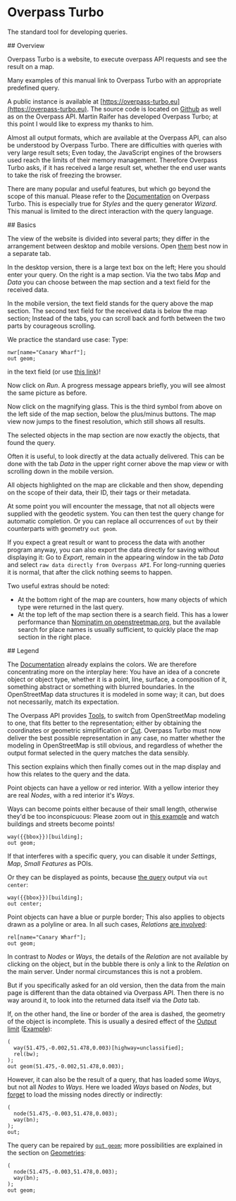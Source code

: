 Overpass Turbo
==============

The standard tool for developing queries.

<a name="overview"/>
## Overview

Overpass Turbo is a website, to execute overpass API requests and see the result on a map.

Many examples of this manual link to Overpass Turbo with an appropriate predefined query.

A public instance is available at [https://overpass-turbo.eu](https://overpass-turbo.eu). The source code is located on [Github](https://github.com/tyrasd/overpass-turbo) as well as on the Overpass API. Martin Raifer has developed Overpass Turbo; at this point I would like to express my thanks to him.

Almost all output formats, which are available at the Overpass API, can also be understood by Overpass Turbo. There are difficulties with queries with very large result sets; Even today, the JavaScript engines of the browsers used reach the limits of their memory management. Therefore Overpass Turbo asks, if it has received a large result set, whether the end user wants to take the risk of freezing the browser.

There are many popular and useful features, but which go beyond the scope of this manual. Please refer to the [Documentation](https://wiki.openstreetmap.org/wiki/DE:Overpass_turbo) on Overpass Turbo. This is especially true for _Styles_ and the query generator _Wizard_. This manual is limited to the direct interaction with the query language.

<a name="basics"/>
## Basics

The view of the website is divided into several parts; they differ in the arrangement between desktop and mobile versions. Open [them](https://overpass-turbo.eu) best now in a separate tab.

In the desktop version, there is a large text box on the left; Here you should enter your query. On the right is a map section. Via the two tabs _Map_ and _Data_ you can choose between the map section and a text field for the received data.

In the mobile version, the text field stands for the query above the map section. The second text field for the received data is below the map section; Instead of the tabs, you can scroll back and forth between the two parts by courageous scrolling.

We practice the standard use case:
Type:

    nwr[name="Canary Wharf"];
    out geom;

in the text field (or use [this link](https://overpass-turbo.eu/?lat=51.4775&lon=0.0&zoom=18&Q=nwr%5Bname%3D%22Canary%20Wharf%22%5D%3B%0Aout%20geom%3B))!

Now click on _Run_. A progress message appears briefly, you will see almost the same picture as before.

Now click on the magnifying glass. This is the third symbol from above on the left side of the map section, below the plus/minus buttons. The map view now jumps to the finest resolution, which still shows all results.

The selected objects in the map section are now exactly the objects, that found the query.

Often it is useful, to look directly at the data actually delivered. This can be done with the tab _Data_ in the upper right corner above the map view or with scrolling down in the mobile version.

All objects highlighted on the map are clickable and then show, depending on the scope of their data, their ID, their tags or their metadata.

At some point you will encounter the message, that not all objects were supplied with the geodetic system. You can then test the query change for automatic completion. Or you can replace all occurrences of ``out`` by their counterparts with geometry ``out geom``.

If you expect a great result or want to process the data with another program anyway, you can also export the data directly for saving without displaying it: Go to _Export_, remain in the appearing window in the tab _Data_ and select ``raw data directly from Overpass API``. For long-running queries it is normal, that after the click nothing seems to happen.

Two useful extras should be noted:

- At the bottom right of the map are counters, how many objects of which type were returned in the last query.
- At the top left of the map section there is a search field. This has a lower performance than [Nominatim on openstreetmap.org](../criteria/nominatim.md), but the available search for place names is usually sufficient, to quickly place the map section in the right place.

<a name="symbols"/>
## Legend

The [Documentation](https://wiki.openstreetmap.org/wiki/EN:Overpass_turbo) already explains the colors. We are therefore concentrating more on the interplay here: You have an idea of a concrete object or object type, whether it is a point, line, surface, a composition of it, something abstract or something with blurred boundaries. In the OpenStreetMap data structures it is modeled in some way; it can, but does not necessarily, match its expectation.

The Overpass API provides [Tools](formats.md#extras), to switch from OpenStreetMap modeling to one, that fits better to the representation; either by obtaining the coordinates or geometric simplification or [Cut](../full_data/bbox.md#crop). Overpass Turbo must now deliver the best possible representation in any case, no matter whether the modeling in OpenStreetMap is still obvious, and regardless of whether the output format selected in the query matches the data sensibly.

This section explains which then finally comes out in the map display and how this relates to the query and the data.

Point objects can have a yellow or red interior. With a yellow interior they are real _Nodes_, with a red interior it's _Ways_.

Ways can become points either because of their small length, otherwise they'd be too inconspicuous: Please zoom out in [this example](https://overpass-turbo.eu/?lat=51.477&lon=0.0&zoom=19&Q=way%28%7B%7Bbbox%7D%7D%29%5Bbuilding%5D%3B%0Aout%20geom%3B) and watch buildings and streets become points!

    way({{bbox}})[building];
    out geom;

If that interferes with a specific query, you can disable it under _Settings_, _Map_, _Small Features_ as POIs.

Or they can be displayed as points, because [the query](https://overpass-turbo.eu/?lat=51.477&lon=0.0&zoom=19&Q=way%28%7B%7Bbbox%7D%7D%29%5Bbuilding%5D%3B%0Aout%20center%3B) output via ``out center``:

    way({{bbox}})[building];
    out center;

Point objects can have a blue or purple border; This also applies to objects drawn as a polyline or area. In all such cases, _Relations_ [are involved](https://overpass-turbo.eu/?lat=51.5045&lon=-0.0195&zoom=17&Q=rel%5Bname%3D%22Canary%20Wharf%22%5D%3B%0Aout%20geom%3B):

    rel[name="Canary Wharf"];
    out geom;

In contrast to _Nodes_ or _Ways_, the details of the _Relation_ are not available by clicking on the object, but in the bubble there is only a link to the _Relation_ on the main server. Under normal circumstances this is not a problem.

But if you specifically asked for an old version, then the data from the main page is different than the data obtained via Overpass API. Then there is no way around it, to look into the returned data itself via the _Data_ tab.

If, on the other hand, the line or border of the area is dashed, the geometry of the object is incomplete. This is usually a desired effect of the [Output limit](../full_data/bbox.md#crop) ([Example](https://overpass-turbo.eu/?lat=51.4765&lon=0.0&zoom=16&Q=%28%0A%20%20way%2851%2E475%2C%2D0%2E002%2C51%2E478%2C0%2E003%29%5Bhighway%3Dunclassified%5D%3B%0A%20%20rel%28bw%29%3B%0A%29%3B%0Aout%20geom%2851%2E475%2C%2D0%2E002%2C51%2E478%2C0%2E003%29%3B)):

    (
      way(51.475,-0.002,51.478,0.003)[highway=unclassified];
      rel(bw);
    );
    out geom(51.475,-0.002,51.478,0.003);

However, it can also be the result of a query, that has loaded some _Ways_, but not all _Nodes_ to _Ways_. Here we loaded _Ways_ based on _Nodes_, but [forget](https://overpass-turbo.eu/?lat=51.4765&lon=0.0&zoom=17&Q=%28%0A%20%20node%2851%2E475%2C%2D0%2E003%2C51%2E478%2C0%2E003%29%3B%0A%20%20way%28bn%29%3B%0A%29%3B%0Aout%3B) to load the missing nodes directly or indirectly:

    (
      node(51.475,-0.003,51.478,0.003);
      way(bn);
    );
    out;
    
The query can be repaired by [``out geom``](https://overpass-turbo.eu/?lat=51.4765&lon=0.0&zoom=17&Q=%28%0A%20%20node%2851%2E475%2C%2D0%2E003%2C51%2E478%2C0%2E003%29%3B%0A%20%20way%28bn%29%3B%0A%29%3B%0Aout%20geom%3B); more possibilities are explained in the section on [Geometries](../full_data/osm_types.md#nodes_ways):    

    (
      node(51.475,-0.003,51.478,0.003);
      way(bn);
    );
    out geom;

<a name="convenience"/>
